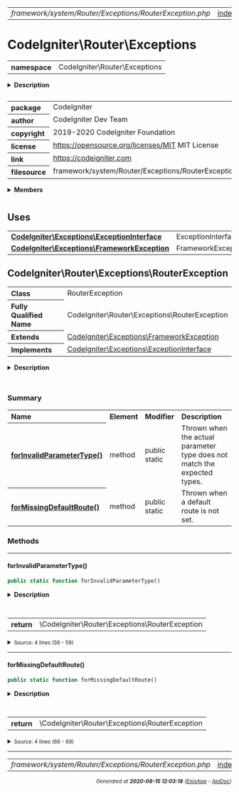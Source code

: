 


 



<table>
<tr>
<td style="width:100%"><em>framework/system/Router/Exceptions/RouterException.php</em></td>
<td><a href="../../../../../../../api/index.md">index</a></td>
<td><a href="../../../../../../../api/vendor/codeigniter4/framework/system/Router/Exceptions/RedirectException.md">prev</a></td>
<td><a href="../../../../../../../api/vendor/codeigniter4/framework/system/Router/RouteCollection.md">next</a></td>
</tr>
</table>







# CodeIgniter\Router\Exceptions 
<table style="text-align:left">
<tr><th>namespace</th><td>CodeIgniter\Router\Exceptions</td></tr>
</table>

<details>
<summary style="margin-bottom:12px;"><strong>Description</strong></summary>

<table>
<tr><td>
CodeIgniter
</td></tr>
</table>

<table>
<tr><td>
An open source application development framework for PHP

This content is released under the MIT License (MIT)

Copyright (c) 2014-2019 British Columbia Institute of Technology
Copyright (c) 2019-2020 CodeIgniter Foundation

Permission is hereby granted, free of charge, to any person obtaining a copy
of this software and associated documentation files (the "Software"), to deal
in the Software without restriction, including without limitation the rights
to use, copy, modify, merge, publish, distribute, sublicense, and/or sell
copies of the Software, and to permit persons to whom the Software is
furnished to do so, subject to the following conditions:

The above copyright notice and this permission notice shall be included in
all copies or substantial portions of the Software.

THE SOFTWARE IS PROVIDED "AS IS", WITHOUT WARRANTY OF ANY KIND, EXPRESS OR
IMPLIED, INCLUDING BUT NOT LIMITED TO THE WARRANTIES OF MERCHANTABILITY,
FITNESS FOR A PARTICULAR PURPOSE AND NONINFRINGEMENT. IN NO EVENT SHALL THE
AUTHORS OR COPYRIGHT HOLDERS BE LIABLE FOR ANY CLAIM, DAMAGES OR OTHER
LIABILITY, WHETHER IN AN ACTION OF CONTRACT, TORT OR OTHERWISE, ARISING FROM,
OUT OF OR IN CONNECTION WITH THE SOFTWARE OR THE USE OR OTHER DEALINGS IN
THE SOFTWARE.
</td></tr>
</table>

</details>



<table style="text-align:left">
<tr style="vertical-align:top;">
<th>package</th>
<td>CodeIgniter
</td>
</tr>
<tr style="vertical-align:top;">
<th>author</th>
<td>CodeIgniter Dev Team
</td>
</tr>
<tr style="vertical-align:top;">
<th>copyright</th>
<td>2019-2020 CodeIgniter Foundation
</td>
</tr>
<tr style="vertical-align:top;">
<th>license</th>
<td><a href="https://opensource.org/licenses/MIT">https://opensource.org/licenses/MIT</a>	MIT License
</td>
</tr>
<tr style="vertical-align:top;">
<th>link</th>
<td><a href="https://codeigniter.com">https://codeigniter.com</a>

</td>
</tr>
<tr style="vertical-align:top;">
<th>filesource</th>
<td>framework/system/Router/Exceptions/RouterException.php
</td>
</tr>
</table>

 

<details>
<summary style="margin-bottom:12px;"><strong>Members</strong></summary>
<table>
<tr><td><a href="../../../../../../../api/vendor/codeigniter4/framework/system/Router/Exceptions/RedirectException.md">CodeIgniter\Router\Exceptions\RedirectException</a></td></tr>
<tr><td><a href="../../../../../../../api/vendor/codeigniter4/framework/system/Router/Exceptions/RouterException.md">CodeIgniter\Router\Exceptions\RouterException</a></td></tr>
</table>
</details>



 
 ## Uses

<table style="text-align:left;">
<tr>
<td>
<a href="../../../../../../../api/vendor/codeigniter4/framework/system/Exceptions/ExceptionInterface.md"><strong>CodeIgniter\Exceptions\ExceptionInterface</strong></a>
</td>
<td>ExceptionInterface</td>
</tr>
<tr>
<td>
<a href="../../../../../../../api/vendor/codeigniter4/framework/system/Exceptions/FrameworkException.md"><strong>CodeIgniter\Exceptions\FrameworkException</strong></a>
</td>
<td>FrameworkException</td>
</tr>
</table>



 
## CodeIgniter\Router\Exceptions\RouterException

<table style="text-align:left">
<tr><th>Class</th><td>RouterException</td></tr>
<tr><th>Fully Qualified Name</th><td>CodeIgniter\Router\Exceptions\RouterException</td></tr>
<tr><th>Extends</th><td><a href="../../../../../../../api/vendor/codeigniter4/framework/system/Exceptions/FrameworkException.md">CodeIgniter\Exceptions\FrameworkException</a></td></tr>
<tr><th>Implements</th>
<td>
<a href="../../../../../../../api/vendor/codeigniter4/framework/system/Exceptions/ExceptionInterface.md">CodeIgniter\Exceptions\ExceptionInterface</a><br>
</td>
</tr>
</table>


<details>
<summary style="margin-bottom:12px;"><strong>Description</strong></summary>

<table>
<tr><td>
RouterException
</td></tr>
</table>


</details>



<table style="text-align:left">
</table>



### Summary


<table style="text-align:left;">
<tr>
<th>Name</th>
<th>Element</th>
<th>Modifier</th>
<th>Description</th>
</tr>


<tr>
<th><a href="#forInvalidParameterType"><strong>forInvalidParameterType</strong>()</a></th>
<td>method</td>
<td>
public<br>static

</td>
<td>Thrown when the actual parameter type does not match
the expected types.</td>
</tr>
<tr>
<th><a href="#forMissingDefaultRoute"><strong>forMissingDefaultRoute</strong>()</a></th>
<td>method</td>
<td>
public<br>static

</td>
<td>Thrown when a default route is not set.</td>
</tr>

</table>






### Methods


<hr>

#### forInvalidParameterType()

```php
public static function forInvalidParameterType()
```

<details>
<summary style="margin-bottom:12px;"><strong>Description</strong></summary>

<table>
<tr><td>
Thrown when the actual parameter type does not match
the expected types.
</td></tr>
</table>


</details>



<table style="text-align:left">
</table>





<table>
<tr>
<th style="vertical-align:top;">return</th>
<td>\CodeIgniter\Router\Exceptions\RouterException
</td>
</tr>
</table>





<details>
<summary><small>Source: 4 lines (56 - 59)</small></summary>

```php
public static function forInvalidParameterType()
{
	return new static(lang('Router.invalidParameterType'));
}
```

</details>


<hr>

#### forMissingDefaultRoute()

```php
public static function forMissingDefaultRoute()
```

<details>
<summary style="margin-bottom:12px;"><strong>Description</strong></summary>

<table>
<tr><td>
Thrown when a default route is not set.
</td></tr>
</table>


</details>



<table style="text-align:left">
</table>





<table>
<tr>
<th style="vertical-align:top;">return</th>
<td>\CodeIgniter\Router\Exceptions\RouterException
</td>
</tr>
</table>





<details>
<summary><small>Source: 4 lines (66 - 69)</small></summary>

```php
public static function forMissingDefaultRoute()
{
	return new static(lang('Router.missingDefaultRoute'));
}
```

</details>





 


 
  




<hr>

<table>
<tr>
<td style="width:100%"><em>framework/system/Router/Exceptions/RouterException.php</em></td>
<td><a href="../../../../../../../api/index.md">index</a></td>
<td><a href="../../../../../../../api/vendor/codeigniter4/framework/system/Router/Exceptions/RedirectException.md">prev</a></td>
<td><a href="../../../../../../../api/vendor/codeigniter4/framework/system/Router/RouteCollection.md">next</a></td>
<td><a href="#">top</a></td></tr>
</table>




<div style="text-align:right;">

<small>_Generated at **2020-08-15 12:03:18**_ *([EnixApp](https://github.com/enix-app) - [ApiDoc](https://github.com/enix-app/apidoc))*</small>
</div>